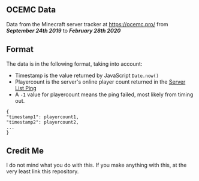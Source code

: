 ## OCEMC Data
Data from the Minecraft server tracker at https://ocemc.pro/ from ***September 24th 2019*** to ***February 28th 2020***

## Format
The data is in the following format, taking into account:
- Timestamp is the value returned by JavaScript `Date.now()`
- Playercount is the server's online player count returned in the [Server List Ping](https://wiki.vg/Server_List_Ping)
- A `-1` value for playercount means the ping failed, most likely from timing out.

```
{
"timestamp1": playercount1,
"timestamp2": playercount2,
...
}
```

## Credit Me
I do not mind what you do with this.
If you make anything with this, at the very least link this repository.
